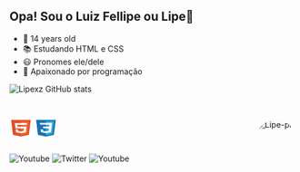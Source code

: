 ## Opa! Sou o Luiz Fellipe ou Lipe👋

- 🎂 14 years old
- 📚 Estudando HTML e CSS
- 😃 Pronomes ele/dele
- 🥰 Apaixonado por programação


![Lipexz GitHub stats](https://github-readme-stats.vercel.app/api?username=Lipexz&show_icons=true&theme=dracula)

  
  ##
  
<div style="display: inline_block"><br>
  <img align="center" alt="Lipe-HTML" height="30" width="40" src="https://raw.githubusercontent.com/devicons/devicon/master/icons/html5/html5-original.svg">
  <img align="center" alt="Lipe-CSS" height="30" width="40" src="https://raw.githubusercontent.com/devicons/devicon/master/icons/css3/css3-original.svg">
  <img align="right" alt="Lipe-pic" height="150" style="border-radius:50px;" src="https://media.discordapp.net/attachments/850457634620178525/902644757824696370/c4c7c513e58003422f2caa9fe74dbc39.gif">
</div>
  
  
  ##
  
  ![Youtube](https://img.shields.io/badge/YouTube-FF0000?style=for-the-badge&logo=youtube&logoColor=white) 
  ![Twitter](https://img.shields.io/badge/Twitter-1DA1F2?style=for-the-badge&logo=twitter&logoColor=white (https://twitter.com/Lipe_editor))
  ![Youtube](https://img.shields.io/badge/Instagram-E4405F?style=for-the-badge&logo=instagram&logoColor=white) 

  ##
